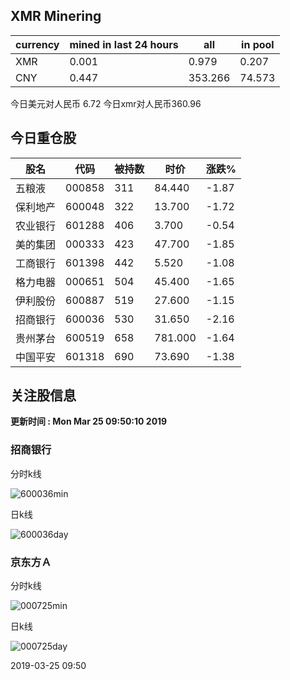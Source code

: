 ## XMR Minering

|currency|mined in last 24 hours|all|in pool|
|---|---|---|---|
|XMR|0.001|0.979|0.207|
|CNY|0.447|353.266|74.573|

今日美元对人民币 6.72	今日xmr对人民币360.96


## 今日重仓股 

|股名|代码|被持数|时价|涨跌%|
|---|---|---|---|---|
|五粮液|000858|311|84.440|-1.87|
|保利地产|600048|322|13.700|-1.72|
|农业银行|601288|406|3.700|-0.54|
|美的集团|000333|423|47.700|-1.85|
|工商银行|601398|442|5.520|-1.08|
|格力电器|000651|504|45.400|-1.65|
|伊利股份|600887|519|27.600|-1.15|
|招商银行|600036|530|31.650|-2.16|
|贵州茅台|600519|658|781.000|-1.64|
|中国平安|601318|690|73.690|-1.38|

## 关注股信息
**更新时间 : Mon Mar 25 09:50:10 2019**
### 招商银行 
分时k线

![600036min](http://image.sinajs.cn/newchart/min/n/sh600036.gif)

日k线

![600036day](http://image.sinajs.cn/newchart/daily/n/sh600036.gif)

### 京东方Ａ 
分时k线

![000725min](http://image.sinajs.cn/newchart/min/n/sz000725.gif)

日k线

![000725day](http://image.sinajs.cn/newchart/daily/n/sz000725.gif)

2019-03-25 09:50